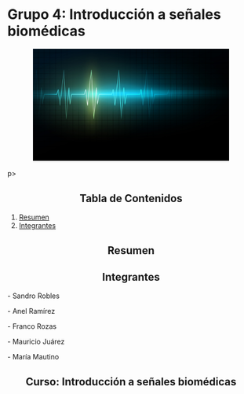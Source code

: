 # Grupo 4: Introducción a señales biomédicas
<p align="center"><img src="Imagenes/sig.jpg" width="400"/></p>p>

<h2 style="text-align: center;">Tabla de Contenidos</h2>

1. [Resumen](#Resumen)
2. [Integrantes](#integrantes)

<a id="Resumen"></a> 
<h2 style="text-align: center;">Resumen</h2>

<a id="integrantes"></a> 
<h2 style="text-align: center;">Integrantes</h2>
<p align="justify">- Sandro Robles</p>
<p align="justify">- Anel Ramírez</p>
<p align="justify">- Franco Rozas</p>
<p align="justify">- Mauricio Juárez</p>
<p align="justify">- María Mautino</p>

<h2 style="text-align: center;"> Curso: Introducción a señales biomédicas</h2>
